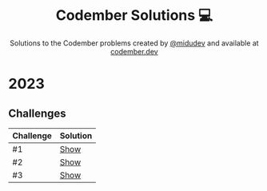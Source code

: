 <div align="center">

# Codember Solutions :computer:

Solutions to the Codember problems created by [@midudev](https://github.com/midudev/) and available at [codember.dev](https://codember.dev/)

</div>

# 2023

## Challenges

| Challenge | Solution                                                            |
|-----------|---------------------------------------------------------------------|
| #1        | [Show](src/main/java/dev/asjordi/solutions/ch01/Challenge01.java)   |
| #2        | [Show](src/main/java/dev/asjordi/solutions/ch02/MiniCompiler.java)  |
| #3        | [Show](src/main/java/dev/asjordi/solutions/ch03/SpyEncryption.java) |
